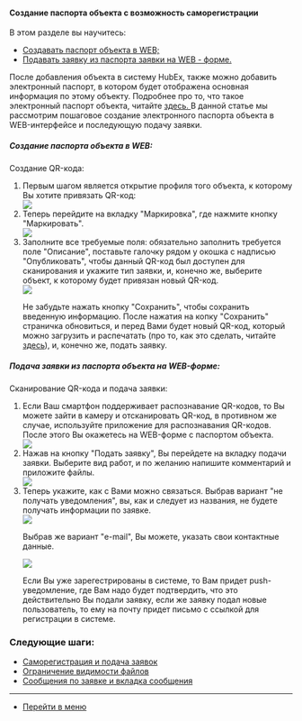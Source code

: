 #### Создание паспорта объекта с возможность саморегистрации
В этом разделе вы научитесь:
<html>
  <meta charset="utf-8">
  <title>Быстрый переход внутри документа</title>
 <ul>
       <li><a href="#pasweb">Создавать паспорт объекта в  WEB;</a></li>
       <li><a href="#pasmob">Подавать заявку из паспорта заявки на WEB - форме.</a></li>
 </ul>
</html>

После добавления объекта в систему HubEx, также можно добавить электронный паспорт, в котором будет отображена основная информация по этому объекту. Подробнее про то, что такое электронный паспорт объекта, читайте <a href="https://wiki.hubex.ru/docs/FAQ/RU/user/CreatingTaskTemplates.html#passport"> здесь. </a>
В данной статье мы рассмотрим пошаговое создание электронного паспорта объекта в WEB-интерфейсе и последующую подачу заявки.
<html>
<body>

<h5 id="pasweb">Создание паспорта объекта в WEB:</h5>
Создание QR-кода:
<ol>
<li> Первым шагом является открытие профиля того объекта, к которому Вы хотите привязать QR-код:</li>

<img src="/attachments/images/FAQ/USER/HowToMakePassport/htmp1.png"/>

<li> Теперь перейдите на вкладку "Маркировка", где нажмите кнопку "Маркировать".</li>

<img src="/attachments/images/FAQ/USER/HowToMakePassport/htmp2.png"/>

<li>Заполните все требуемые поля: обязательно заполнить требуется поле "Описание", поставьте галочку рядом у окошка с надписью "Опубликовать", чтобы данный QR-код был доступен для сканирования и укажите тип заявки, и, конечно же, выберите объект, к которому будет привязан новый QR-код.</li>

<img src="/attachments/images/FAQ/USER/HowToMakePassport/htmp3.png"/>

Не забудьте нажать кнопку "Сохранить", чтобы сохранить введенную информацию. После нажатия на копку "Сохранить" страничка обновиться, и перед Вами будет новый QR-код, который можно загрузить и распечатать (про то, как это сделать, читайте <a href="https://wiki.hubex.ru/docs/FAQ/RU/user/CreatingTaskTemplates.html#downloadqr"> здесь</a>), и, конечно же, подать заявку. </li>

</ol>

<h5 id="pasmob">Подача заявки из паспорта объекта на WEB-форме:</h5>
Сканирование QR-кода и подача заявки:
<ol>
<li> Если Ваш смартфон поддерживает распознавание QR-кодов, то Вы можете зайти в камеру и отсканировать QR-код, в противном же случае, используйте приложение для распознавания QR-кодов. После этого Вы окажетесь на WEB-форме с паспортом объекта.</li>

<div>
  <img  style="margin: 0 auto; display: block; max-width: 100%;" src="/attachments/images/FAQ/USER/HowToMakePassport/htmp5.jpg" />
</div>

<li> Нажав на кнопку "Подать заявку", Вы перейдете на вкладку подачи заявки. Выберите вид работ, и по желанию напишите комментарий и приложите файлы.</li>

<div>
  <img  style="margin: 0 auto; display: block; max-width: 100%;" src="/attachments/images/FAQ/USER/HowToMakePassport/htmp6.jpg" />
</div>

<li> Теперь укажите, как с Вами можно связаться. Выбрав вариант "не получать уведомления", вы, как и следует из названия, не будете получать информации по заявке.

<div>
  <img  style="margin: 0 auto; display: block; max-width: 100%;" src="/attachments/images/FAQ/USER/HowToMakePassport/htmp7.jpg" />
</div>

Выбрав же вариант "e-mail", Вы можете, указать свои контактные данные.

<div>
  <img  style="margin: 0 auto; display: block; max-width: 100%;" src="/attachments/images/FAQ/USER/HowToMakePassport/htmp8.jpg" />
</div>

Если Вы уже зарегестрированы в системе, то Вам придет push-уведомление, где Вам надо будет подтвердить, что это действительно Вы подали заявку, если же заявку подал новые пользователь, то ему на почту придет письмо с ссылкой для регистрации в системе.</li>



</ol>

</body>
</html>


### Следующие шаги:
- [Саморегистрация и подача заявок](./SelfRegister.md)
- [Ограничение видимости файлов](./ViewRestriction.md)
- [Сообщения по заявке и вкладка сообщения](./Messages.md)



___
- [Перейти в меню](http://wiki.hubex.ru)
